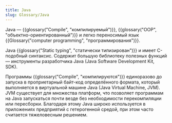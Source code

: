 ```yaml
---
title: Java
slug: Glossary/Java
---
```


Java — {{glossary("Compile", "компилируемый")}}, {{glossary("OOP", "объектно-ориентированный")}} и легко переносимый язык {{Glossary("computer programming", "программирования")}}.

Java {{glossary("Static typing", "статически типизирован")}} и имеет C-подобный синтаксис. Содержит большую библиотеку полезных функций — инструменты разработчика Java (Java Software Development Kit, SDK).

Программы {{glossary("Compile", "компилируются")}} единоразово до запуска в проприетарный байт-код определённого формата, который выполняется в виртуальной машине Java (Java Virtual Machine, JVM). JVM существует для множества платформ, что позволяет программам на Java запускаться почти везде без необходимости перекомпиляции или пересборки. Благодаря этому Java широко используется в приложениях предприятий с гетерогенной средой, при этом часто считается тяжеловесным решением.
